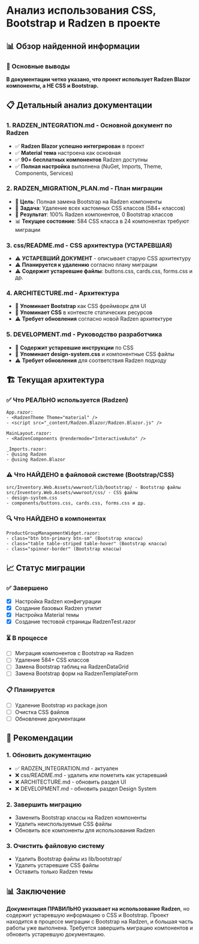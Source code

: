 # Анализ использования CSS, Bootstrap и Radzen в проекте

## 📊 Обзор найденной информации

### 🎯 Основные выводы

**В документации четко указано, что проект использует Radzen Blazor компоненты, а НЕ CSS и Bootstrap.**

## 📋 Детальный анализ документации

### 1. **RADZEN_INTEGRATION.md** - Основной документ по Radzen
- ✅ **Radzen Blazor успешно интегрирован** в проект
- ✅ **Material тема** настроена как основная
- ✅ **90+ бесплатных компонентов** Radzen доступны
- ✅ **Полная настройка** выполнена (NuGet, Imports, Theme, Components, Services)

### 2. **RADZEN_MIGRATION_PLAN.md** - План миграции
- 🎯 **Цель**: Полная замена Bootstrap на Radzen компоненты
- 🎯 **Задача**: Удаление всех кастомных CSS классов (584+ классов)
- 🎯 **Результат**: 100% Radzen компонентов, 0 Bootstrap классов
- 📊 **Текущее состояние**: 584 CSS класса в 24 компонентах требуют миграции

### 3. **css/README.md** - CSS архитектура (УСТАРЕВШАЯ)
- ⚠️ **УСТАРЕВШИЙ ДОКУМЕНТ** - описывает старую CSS архитектуру
- ⚠️ **Планируется к удалению** согласно плану миграции
- ⚠️ **Содержит устаревшие файлы**: buttons.css, cards.css, forms.css и др.

### 4. **ARCHITECTURE.md** - Архитектура
- 📝 **Упоминает Bootstrap** как CSS фреймворк для UI
- 📝 **Упоминает CSS** в контексте статических ресурсов
- ⚠️ **Требует обновления** согласно новой Radzen архитектуре

### 5. **DEVELOPMENT.md** - Руководство разработчика
- 📝 **Содержит устаревшие инструкции** по CSS
- 📝 **Упоминает design-system.css** и компонентные CSS файлы
- ⚠️ **Требует обновления** для соответствия Radzen подходу

## 🏗️ Текущая архитектура

### ✅ Что РЕАЛЬНО используется (Radzen)
```
App.razor:
- <RadzenTheme Theme="material" />
- <script src="_content/Radzen.Blazor/Radzen.Blazor.js" />

MainLayout.razor:
- <RadzenComponents @rendermode="InteractiveAuto" />

_Imports.razor:
- @using Radzen
- @using Radzen.Blazor
```

### ⚠️ Что НАЙДЕНО в файловой системе (Bootstrap/CSS)
```
src/Inventory.Web.Assets/wwwroot/lib/bootstrap/ - Bootstrap файлы
src/Inventory.Web.Assets/wwwroot/css/ - CSS файлы
- design-system.css
- components/buttons.css, cards.css, forms.css и др.
```

### 🔍 Что НАЙДЕНО в компонентах
```
ProductGroupManagementWidget.razor:
- class="btn btn-primary btn-sm" (Bootstrap классы)
- class="table table-striped table-hover" (Bootstrap классы)
- class="spinner-border" (Bootstrap классы)
```

## 📈 Статус миграции

### ✅ Завершено
- [x] Настройка Radzen конфигурации
- [x] Создание базовых Radzen утилит
- [x] Настройка Material темы
- [x] Создание тестовой страницы RadzenTest.razor

### ⏳ В процессе
- [ ] Миграция компонентов с Bootstrap на Radzen
- [ ] Удаление 584+ CSS классов
- [ ] Замена Bootstrap таблиц на RadzenDataGrid
- [ ] Замена Bootstrap форм на RadzenTemplateForm

### 📋 Планируется
- [ ] Удаление Bootstrap из package.json
- [ ] Очистка CSS файлов
- [ ] Обновление документации

## 🎯 Рекомендации

### 1. **Обновить документацию**
- ✅ RADZEN_INTEGRATION.md - актуален
- ❌ css/README.md - удалить или пометить как устаревший
- ❌ ARCHITECTURE.md - обновить раздел UI
- ❌ DEVELOPMENT.md - обновить раздел Design System

### 2. **Завершить миграцию**
- Заменить Bootstrap классы на Radzen компоненты
- Удалить неиспользуемые CSS файлы
- Обновить все компоненты для использования Radzen

### 3. **Очистить файловую систему**
- Удалить Bootstrap файлы из lib/bootstrap/
- Удалить устаревшие CSS файлы
- Оставить только Radzen темы

## 📊 Заключение

**Документация ПРАВИЛЬНО указывает на использование Radzen**, но содержит устаревшую информацию о CSS и Bootstrap. Проект находится в процессе миграции с Bootstrap на Radzen, и большая часть работы уже выполнена. Требуется завершить миграцию компонентов и обновить устаревшую документацию.

